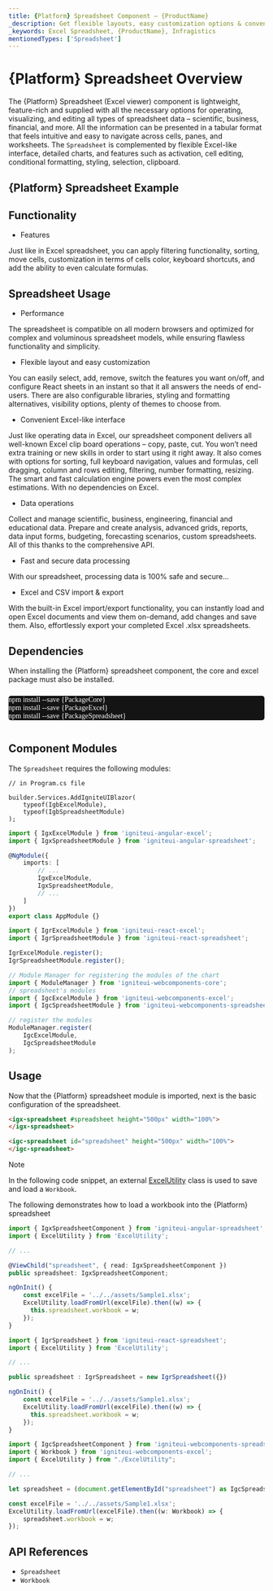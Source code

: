 ```yaml
---
title: {Platform} Spreadsheet Component – {ProductName}
_description: Get flexible layouts, easy customization options & convenient Excel-like interface with {ProductName} Spreadsheet. Manage tabular data the way you want!
_keywords: Excel Spreadsheet, {ProductName}, Infragistics
mentionedTypes: ['Spreadsheet']
---
```

# {Platform} Spreadsheet Overview

The {Platform} Spreadsheet  (Excel viewer) component is lightweight, feature-rich and supplied with all the necessary options for operating, visualizing, and editing all types of spreadsheet data – scientific, business, financial, and more. All the information can be presented in a tabular format that feels intuitive and easy to navigate across cells, panes, and worksheets. The `Spreadsheet` is complemented by flexible Excel-like interface, detailed charts, and features such as activation, cell editing, conditional formatting, styling, selection, clipboard.

## {Platform} Spreadsheet Example

<code-view style="height: 500px"
           data-demos-base-url="{environment:dvDemosBaseUrl}"
           iframe-src="{environment:dvDemosBaseUrl}/excel/spreadsheet-overview"
           alt="{Platform} Spreadsheet Example"
           github-src="excel/spreadsheet/overview">
</code-view>

<div class="divider--half"></div>

## Functionality

* Features

Just like in Excel spreadsheet, you can apply filtering functionality, sorting, move cells, customization in terms of cells color, keyboard shortcuts, and add the ability to even calculate formulas.

## Spreadsheet Usage

* Performance

The spreadsheet is compatible on all modern browsers and optimized for complex and voluminous spreadsheet models, while ensuring flawless functionality and simplicity.

* Flexible layout and easy customization

You can easily select, add, remove, switch the features you want on/off, and configure React sheets in an instant so that it all answers the needs of end-users. There are also configurable libraries, styling and formatting alternatives, visibility options, plenty of themes to choose from.

* Convenient Excel-like interface

Just like operating data in Excel, our spreadsheet component delivers all well-known Excel clip board operations – copy, paste, cut. You won’t need extra training or new skills in order to start using it right away. It also comes with options for sorting, full keyboard navigation, values and formulas, cell dragging, column and rows editing, filtering, number formatting, resizing. The smart and fast calculation engine powers even the most complex estimations. With no dependencies on Excel.

* Data operations

Collect and manage scientific, business, engineering, financial and educational data. Prepare and create analysis, advanced grids, reports, data input forms, budgeting, forecasting scenarios, custom spreadsheets. All of this thanks to the comprehensive API.

* Fast and secure data processing

With our spreadsheet, processing data is 100% safe and secure…

* Excel and CSV import & export

With the built-in Excel import/export functionality, you can instantly load and open Excel documents and view them on-demand, add changes and save them. Also, effortlessly export your completed Excel .xlsx spreadsheets.

## Dependencies
When installing the {Platform} spreadsheet component, the core and excel package must also be installed.

<pre style="background:#141414;color:white;display:inline-block;padding:16x;margin-top:10px;font-family:'Consolas';border-radius:5px;width:100%">
npm install --save {PackageCore}
npm install --save {PackageExcel}
npm install --save {PackageSpreadsheet}
</pre>


## Component Modules

The `Spreadsheet` requires the following modules:


```razor
// in Program.cs file

builder.Services.AddIgniteUIBlazor(
    typeof(IgbExcelModule),
    typeof(IgbSpreadsheetModule)
);
```

```ts
import { IgxExcelModule } from 'igniteui-angular-excel';
import { IgxSpreadsheetModule } from 'igniteui-angular-spreadsheet';

@NgModule({
    imports: [
        // ...
        IgxExcelModule,
        IgxSpreadsheetModule,
        // ...
    ]
})
export class AppModule {}
```

```ts
import { IgrExcelModule } from 'igniteui-react-excel';
import { IgrSpreadsheetModule } from 'igniteui-react-spreadsheet';

IgrExcelModule.register();
IgrSpreadsheetModule.register();
```

```ts
// Module Manager for registering the modules of the chart
import { ModuleManager } from 'igniteui-webcomponents-core';
// spreadsheet's modules
import { IgcExcelModule } from 'igniteui-webcomponents-excel';
import { IgcSpreadsheetModule } from 'igniteui-webcomponents-spreadsheet';

// register the modules
ModuleManager.register(
    IgcExcelModule,
    IgcSpreadsheetModule
);
```

<div class="divider--half"></div>

## Usage
Now that the {Platform} spreadsheet module is imported, next is the basic configuration of the spreadsheet.

```html
<igx-spreadsheet #spreadsheet height="500px" width="100%">
</igx-spreadsheet>
```

```html
<igc-spreadsheet id="spreadsheet" height="500px" width="100%">
</igc-spreadsheet>
```

> [!NOTE]
>
> In the following code snippet, an external [ExcelUtility](excel-utility.md) class is used to save and load a `Workbook`.

The following demonstrates how to load a workbook into the {Platform} spreadsheet

```ts
import { IgxSpreadsheetComponent } from 'igniteui-angular-spreadsheet';
import { ExcelUtility } from 'ExcelUtility';

// ...

@ViewChild("spreadsheet", { read: IgxSpreadsheetComponent })
public spreadsheet: IgxSpreadsheetComponent;

ngOnInit() {
    const excelFile = '../../assets/Sample1.xlsx';
    ExcelUtility.loadFromUrl(excelFile).then((w) => {
      this.spreadsheet.workbook = w;
    });
}
```

```ts
import { IgrSpreadsheet } from 'igniteui-react-spreadsheet';
import { ExcelUtility } from 'ExcelUtility';

// ...

public spreadsheet : IgrSpreadsheet = new IgrSpreadsheet({})

ngOnInit() {
    const excelFile = '../../assets/Sample1.xlsx';
    ExcelUtility.loadFromUrl(excelFile).then((w) => {
      this.spreadsheet.workbook = w;
    });
}
```

```ts
import { IgcSpreadsheetComponent } from 'igniteui-webcomponents-spreadsheet';
import { Workbook } from 'igniteui-webcomponents-excel';
import { ExcelUtility } from "./ExcelUtility";

// ...

let spreadsheet = (document.getElementById("spreadsheet") as IgcSpreadsheetComponent);

const excelFile = '../../assets/Sample1.xlsx';
ExcelUtility.loadFromUrl(excelFile).then((w: Workbook) => {
    spreadsheet.workbook = w;
});

```

## API References

 - `Spreadsheet`
 - `Workbook`